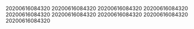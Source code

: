 20200616084320
20200616084320
20200616084320
20200616084320
20200616084320
20200616084320
20200616084320
20200616084320
20200616084320
